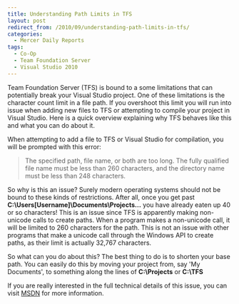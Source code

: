 ```yaml
---
title: Understanding Path Limits in TFS
layout: post
redirect_from: /2010/09/understanding-path-limits-in-tfs/
categories:
  - Mercer Daily Reports
tags:
  - Co-Op
  - Team Foundation Server
  - Visual Studio 2010
---
```


Team Foundation Server (TFS) is bound to a some limitations that can potentially
break your Visual Studio project. One of these limitations is the character
count limit in a file path. If you overshoot this limit you will run into issue
when adding new files to TFS or attempting to compile your project in Visual
Studio. Here is a quick overview explaining why TFS behaves like this and what
you can do about it.

When attempting to add a file to TFS or Visual Studio for compilation, you will
be prompted with this error:

> The specified path, file name, or both are too long. The fully qualified file
> name must be less than 260 characters, and the directory name must be less
> than 248 characters.

So why is this an issue? Surely modern operating systems should not be bound to
these kinds of restrictions. After all, once you get past
**C:\Users\[Username]\Documents\Projects\...** you have already eaten up 40 or
so characters! This is an issue since TFS is apparently making non-unicode calls
to create paths. When a program makes a non-unicode call, it will be limited to
260 characters for the path. This is not an issue with other programs that make
a unicode call through the Windows API to create paths, as their limit is
actually 32,767 characters.

So what can you do about this? The best thing to do is to shorten your base
path. You can easily do this by moving your project from, say 'My Documents',
to something along the lines of **C:\Projects** or **C:\TFS**

If you are really interested in the full technical details of this issue, you
can visit [MSDN](http://msdn.microsoft.com/en-us/library/aa365247.aspx) for more
information.
